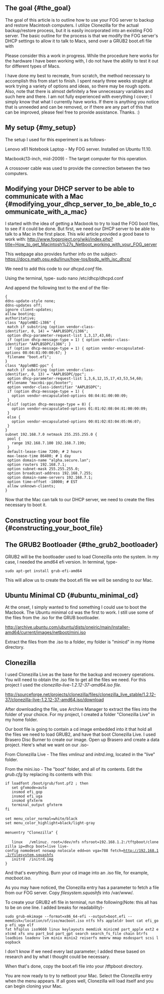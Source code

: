 ## The goal {#the_goal}

The goal of this article is to outline how to use your FOG server to
backup and restore Macintosh computers. I utilize Clonezilla for the
actual backup/restore process, but it is easily incorporated into an
existing FOG server. The basic outline for the process is that we modify
the FOG server\'s DHCP settings to allow it to talk to Macs, send over a
GRUB2 boot.efi file with

Please consider this a work in progress. While the procedure here works
for the hardware I have been working with, I do not have the ability to
test it out for different types of Macs.

I have done my best to recreate, from scratch, the method necessary to
accomplish this from start to finish. I spent nearly three weeks
straight at work trying a variety of options and ideas, so there may be
rough spots. Also, note that there is almost definitely a few
unnecessary variables and such here and there. I am not fully
experienced with everything I cover; I simply know that what I currently
have works. If there is anything you notice that is unneeded and can be
removed, or if there are any part of this that can be improved, please
feel free to provide assistance. Thanks. :)

## My setup {#my_setup}

The setup I used for this experiment is as follows-

Lenovo x61 Notebook Laptop - My FOG server. Installed on Ubuntu 11.10.

Macbook(13-inch, mid-2009) - The target computer for this operation.

A crossover cable was used to provide the connection between the two
computers.

## Modifying your DHCP server to be able to communicate with a Mac {#modifying_your_dhcp_server_to_be_able_to_communicate_with_a_mac}

I started with the idea of getting a Macbook to try to load the FOG boot
files, to see if it could be done. But first, we need our DHCP server to
be able to talk to a Mac in the first place. This wiki article provided
a good base to work with:
<http://www.fogproject.org/wiki/index.php?title=How_to_get_Macintosh%27s_Netboot_working_with_your_FOG_server>

This webpage also provides further info on the subject-
<https://docs.math.osu.edu/linux/how-tos/bsdp_with_isc_dhcp/>

We need to add this code to our *dhcpd.conf* file.

Using the terminal, type- sudo nano /etc/dhcp/dhcpd.conf

And append the following text to the end of the file-

`{`\
`ddns-update-style none;`\
`ddns-updates off;`\
`ignore client-updates;`\
`allow booting;`\
`authoritative;`\
`class "AppleNBI-i386" {`\
` match if substring (option vendor-class-identifier, 0, 14) = "AAPLBSDPC/i386";`\
` option dhcp-parameter-request-list 1,3,17,43,60;`\
` if (option dhcp-message-type = 1) { option vendor-class-identifier "AAPLBSDPC/i386"; }`\
` if (option dhcp-message-type = 1) { option vendor-encapsulated-options 08:04:81:00:00:67; }`\
` filename "boot.efi";`\
`}`\
`class "AppleNBI-ppc" {`\
` match if substring (option vendor-class-identifier, 0, 13) = "AAPLBSDPC/ppc";`\
` option dhcp-parameter-request-list 1,3,6,12,15,17,43,53,54,60;`\
` #filename "macnbi-ppc/booter";`\
` option vendor-class-identifier "AAPLBSDPC";`\
` if (option dhcp-message-type = 1) {`\
`   option vendor-encapsulated-options 08:04:81:00:00:09;`\
` }`\
` elsif (option dhcp-message-type = 8) {`\
`   option vendor-encapsulated-options 01:01:02:08:04:81:00:00:09;`\
` }`\
` else {`\
`   option vendor-encapsulated-options 00:01:02:03:04:05:06:07;`\
` }`\
`}`\
`subnet 192.168.7.0 netmask 255.255.255.0 {`\
` pool {`\
`   range 192.168.7.100 192.168.7.199;`\
` }`\
` default-lease-time 7200; # 2 hours`\
` max-lease-time 86400; # 1 day`\
` option domain-name "alpha.secure.lan";`\
` option routers 192.168.7.1;`\
` option subnet-mask 255.255.255.0;`\
` option broadcast-address 192.168.7.255;`\
` option domain-name-servers 192.168.7.1;`\
` option time-offset -18000; # EST`\
` allow unknown-clients;`\
`}`

Now that the Mac can talk to our DHCP server, we need to create the
files necessary to boot it.

## Constructing your boot file {#constructing_your_boot_file}

## The GRUB2 Bootloader {#the_grub2_bootloader}

GRUB2 will be the bootloader used to load Clonezilla onto the system. In
my case, I needed the amd64 efi version. In terminal, type-

`sudo apt-get install grub-efi-amd64`

This will allow us to create the boot.efi file we will be sending to our
Mac.

## Ubuntu Minimal CD {#ubuntu_minimal_cd}

At the onset, I simply wanted to find something I could use to boot the
Macbook. The Ubuntu minimal cd was the first to work. I still use some
of the files from the .iso for the GRUB bootloader.

<http://archive.ubuntu.com/ubuntu/dists/oneiric/main/installer-amd64/current/images/netboot/mini.iso>

Extract the files from the .iso to a folder, my folder is \"minicd\" in
my Home directory.

## Clonezilla

I used Clonezilla Live as the base for the backup and recovery
operations. You will need to obtain the .iso file to get all the files
we need. For this project I used the
*clonezilla-live-1.2.12-37-amd64.iso file.*

<http://sourceforge.net/projects/clonezilla/files/clonezilla_live_stable/1.2.12-37/clonezilla-live-1.2.12-37-amd64.iso/download>

After downloading the file, use Archive Manager to extract the files
into the folder of your choice. For my project, I created a folder
\"Clonezilla Live\" in my home folder.

Our boot file is going to contain a cd image embedded into it that hold
all the files we need to load GRUB2, and have that boot Clonezilla Live.
I used Brasero Disc Burner to create our image. Open up Brasero and
create a data project. Here\'s what we want on our .iso-

From Clonezilla Live - The files *vmlinuz* and *initrd.img*, located in
the \"live\" folder.

From the mini.iso - The \"boot\" folder, and all of its contents. Edit
the *grub.cfg* by replacing its contents with this:

`if loadfont /boot/grub/font.pf2 ; then`\
`   set gfxmode=auto`\
`   insmod efi_gop`\
`   insmod efi_uga`\
`   insmod gfxterm`\
`   terminal_output gfxterm`\
`fi`\
\
`set menu_color_normal=white/black`\
`set menu_color_highlight=black/light-gray`\
\
`menuentry "Clonezilla" {`\
\
`   linux   /vmlinuz. root=/dev/nfs nfsroot=192.168.1.2:/tftpboot/clonezilla ip=dhcp boot=live live-config nomodeset noswap nolocale edd=on vga=788 fetch=`[`http://192.168.1.2/filesystem.squashfs`](http://192.168.1.2/filesystem.squashfs)\
`   initrd  /initrd.img`\
`}`

And that\'s everything. Burn your cd image into an .iso file, for
example, *macboot.iso*.

As you may have noticed, the Clonezilla entry has a parameter to fetch a
file from our FOG server. Copy *filesystem.squashfs* into /var/www/.

To create your GRUB2 efi file in terminal, run the following(Note: this
all has to be on one line. I added breaks for readability)-

`sudo grub-mkimage --format=x86_64-efi --output=boot.efi --memdisk=/location/of/iso/macboot.iso ntfs hfs appleldr boot cat efi_gop efi_uga elf  `\
`fat hfsplus iso9660 linux keylayouts memdisk minicmd part_apple ext2 extcmd xfs xnu part_bsd part_gpt search search_fs_file chain btrfs`\
`loadbios loadenv lvm minix minix2 reiserfs memrw mmap msdospart scsi loopback`

I don\'t know if we need every last parameter; I added these based on
research and by what I thought could be necessary.

When that\'s done, copy the boot.efi file into your /tftpboot directory.

You are now ready to try to netboot your Mac. Select the Clonezilla
entry when the menu appears. If all goes well, Clonezilla will load
itself and you can begin cloning your Mac.
